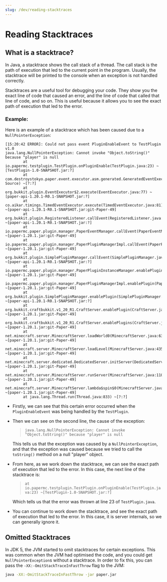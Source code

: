 ```yaml
---
slug: /dev/reading-stacktraces
---
```


# Reading Stacktraces

## What is a stacktrace?
In Java, a stacktrace shows the call stack of a thread. The call stack is the path of execution that led to the current point in the program.
Usually, the stacktrace will be printed to the console when an exception is not handled correctly.

Stacktraces are a useful tool for debugging your code. They show you the exact line of code that caused an error, and the 
line of code that called that line of code, and so on. This is useful because it allows you to see the exact path of execution that led to the error.

### Example:

Here is an example of a stacktrace which has been caused due to a `NullPointerException`:

```
[15:20:42 ERROR]: Could not pass event PluginEnableEvent to TestPlugin v1.0
java.lang.NullPointerException: Cannot invoke "Object.toString()" because "player" is null
        at io.papermc.testplugin.TestPlugin.onPluginEnable(TestPlugin.java:23) ~[TestPlugin-1.0-SNAPSHOT.jar:?]
        at com.destroystokyo.paper.event.executor.asm.generated.GeneratedEventExecutor1.execute(Unknown Source) ~[?:?]
        at org.bukkit.plugin.EventExecutor$2.execute(EventExecutor.java:77) ~[paper-api-1.20.1-R0.1-SNAPSHOT.jar:?]
        at co.aikar.timings.TimedEventExecutor.execute(TimedEventExecutor.java:81) ~[paper-api-1.20.1-R0.1-SNAPSHOT.jar:git-Paper-49]
        at org.bukkit.plugin.RegisteredListener.callEvent(RegisteredListener.java:70) ~[paper-api-1.20.1-R0.1-SNAPSHOT.jar:?]
        at io.papermc.paper.plugin.manager.PaperEventManager.callEvent(PaperEventManager.java:54) ~[paper-1.20.1.jar:git-Paper-49]
        at io.papermc.paper.plugin.manager.PaperPluginManagerImpl.callEvent(PaperPluginManagerImpl.java:126) ~[paper-1.20.1.jar:git-Paper-49]
        at org.bukkit.plugin.SimplePluginManager.callEvent(SimplePluginManager.java:615) ~[paper-api-1.20.1-R0.1-SNAPSHOT.jar:?]
        at io.papermc.paper.plugin.manager.PaperPluginInstanceManager.enablePlugin(PaperPluginInstanceManager.java:200) ~[paper-1.20.1.jar:git-Paper-49]
        at io.papermc.paper.plugin.manager.PaperPluginManagerImpl.enablePlugin(PaperPluginManagerImpl.java:104) ~[paper-1.20.1.jar:git-Paper-49]
        at org.bukkit.plugin.SimplePluginManager.enablePlugin(SimplePluginManager.java:507) ~[paper-api-1.20.1-R0.1-SNAPSHOT.jar:?]
        at org.bukkit.craftbukkit.v1_20_R1.CraftServer.enablePlugin(CraftServer.java:636) ~[paper-1.20.1.jar:git-Paper-49]
        at org.bukkit.craftbukkit.v1_20_R1.CraftServer.enablePlugins(CraftServer.java:547) ~[paper-1.20.1.jar:git-Paper-49]
        at net.minecraft.server.MinecraftServer.loadWorld0(MinecraftServer.java:636) ~[paper-1.20.1.jar:git-Paper-49]
        at net.minecraft.server.MinecraftServer.loadLevel(MinecraftServer.java:435) ~[paper-1.20.1.jar:git-Paper-49]
        at net.minecraft.server.dedicated.DedicatedServer.initServer(DedicatedServer.java:308) ~[paper-1.20.1.jar:git-Paper-49]
        at net.minecraft.server.MinecraftServer.runServer(MinecraftServer.java:1101) ~[paper-1.20.1.jar:git-Paper-49]
        at net.minecraft.server.MinecraftServer.lambda$spin$0(MinecraftServer.java:318) ~[paper-1.20.1.jar:git-Paper-49]
        at java.lang.Thread.run(Thread.java:833) ~[?:?]
```

-   Firstly, we can see that this certain error occurred when the `PluginEnableEvent` was being handled by the `TestPlugin`.

-   Then we can see on the second line, the cause of the exception:
    > `java.lang.NullPointerException: Cannot invoke "Object.toString()" because "player" is null`

    This tells us that the exception was caused by a `NullPointerException`, 
    and that the exception was caused because we tried to call the `toString()` method on a null "player" object.

-   From here, as we work down the stacktrace, we can see the exact path of execution that led to the error. In this case, 
    the next line of the stacktrace is:
    > `at io.papermc.testplugin.TestPlugin.onPluginEnable(TestPlugin.java:23) ~[TestPlugin-1.0-SNAPSHOT.jar:?]`
    
    Which tells us that the error was thrown at line 23 of `TestPlugin.java`.

-   You can continue to work down the stacktrace, and see the exact path of execution that led to the error. In this case,
    it is server internals, so we can generally ignore it.

## Omitted Stacktraces

In JDK 5, the JVM started to omit stacktraces for certain exceptions. This was common when the JVM had optimised the code,
and you could get `NullPointerException`s without a stacktrace. In order to fix this, you can pass the `-XX:-OmitStackTraceInFastThrow` flag to the JVM:

```bash
java -XX:-OmitStackTraceInFastThrow -jar paper.jar
```